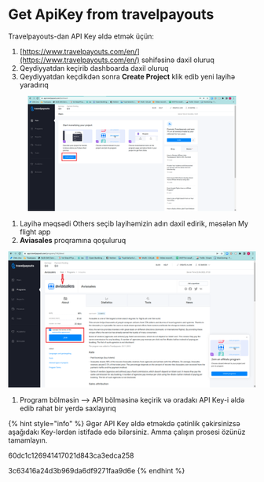 # Get ApiKey from travelpayouts

Travelpayouts-dan API Key əldə etmək üçün:

1. [https://www.travelpayouts.com/en/](https://www.travelpayouts.com/en/) səhifəsinə daxil oluruq
2. Qeydiyyatdan keçirib dashboarda daxil oluruq
3. Qeydiyyatdan keçdikdən sonra **Create Project** klik edib yeni layihə yaradırıq

<figure><img src="../.gitbook/assets/image (4).png" alt=""><figcaption></figcaption></figure>



1. Layihə məqsədi Others seçib layihəmizin adın daxil edirik, məsələn My flight app
2. **Aviasales** proqramına qoşuluruq

![](<../.gitbook/assets/image (1).png>)



1. Program bölməsin --> API bölməsinə keçirik və oradakı API Key-i əldə edib rahat bir yerdə saxlayırıq

{% hint style="info" %}
Əgər API Key əldə etməkdə çətinlik çəkirsinizsə aşağıdakı Key-lərdən istifadə edə bilərsiniz. Amma çalışın prosesi özünüz tamamlayın.

60dc1c126941417021d843ca3edca258

3c63416a24d3b969da6df9271faa9d6e
{% endhint %}


